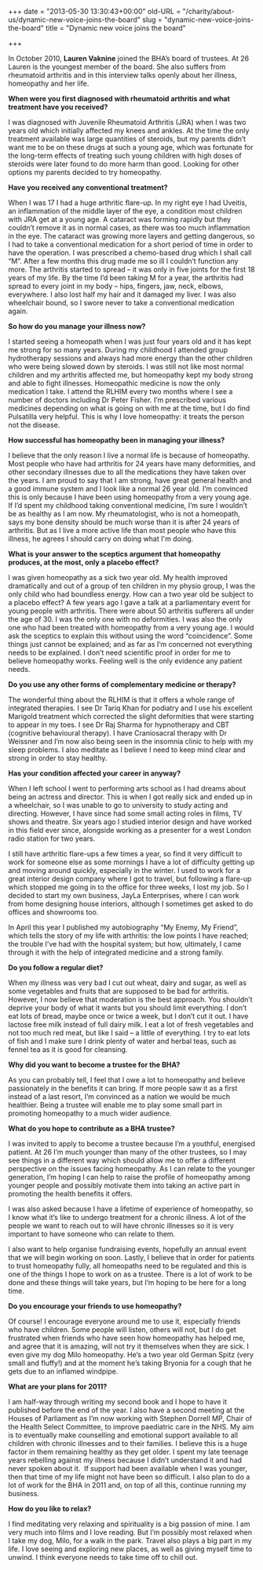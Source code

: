 +++
date = "2013-05-30 13:30:43+00:00"
old-URL = "/charity/about-us/dynamic-new-voice-joins-the-board"
slug = "dynamic-new-voice-joins-the-board"
title = "Dynamic new voice joins the board"

+++

In October 2010, **Lauren Vaknine** joined the BHA’s board of trustees. At 26 Lauren is the youngest member of the board. She also suffers from rheumatoid arthritis and in this interview talks openly about her illness, homeopathy and her life.

**When were you first diagnosed with rheumatoid arthritis and what treatment have you received?**

I was diagnosed with Juvenile Rheumatoid Arthritis (JRA) when I was two years old which initially affected my knees and ankles. At the time the only treatment available was large quantities of steroids, but my parents didn’t want me to be on these drugs at such a young age, which was fortunate for the long-term effects of treating such young children with high doses of steroids were later found to do more harm than good. Looking for other options my parents decided to try homeopathy.

**Have you received any conventional treatment?**

When I was 17 I had a huge arthritic flare-up. In my right eye I had Uveitis, an inflammation of the middle layer of the eye, a condition most children with JRA get at a young age. A cataract was forming rapidly but they couldn’t remove it as in normal cases, as there was too much inflammation in the eye. The cataract was growing more layers and getting dangerous, so I had to take a conventional medication for a short period of time in order to have the operation. I was prescribed a chemo-based drug which I shall call “M”. After a few months this drug made me so ill I couldn’t function any more. The arthritis started to spread – it was only in five joints for the first 18 years of my life. By the time I’d been taking M for a year, the arthritis had spread to every joint in my body – hips, fingers, jaw, neck, elbows, everywhere. I also lost half my hair and it damaged my liver. I was also wheelchair bound, so I swore never to take a conventional medication again.

**So how do you manage your illness now?**

I started seeing a homeopath when I was just four years old and it has kept me strong for so many years. During my childhood I attended group hydrotherapy sessions and always had more energy than the other children who were being slowed down by steroids. I was still not like most normal children and my arthritis affected me, but homeopathy kept my body strong and able to fight illnesses.
Homeopathic medicine is now the only medication I take. I attend the RLHIM every two months where I see a number of doctors including Dr Peter Fisher. I’m prescribed various medicines depending on what is going on with me at the time, but I do find Pulsatilla very helpful. This is why I love homeopathy: it treats the person not the disease.

**How successful has homeopathy been in managing your illness?**

I believe that the only reason I live a normal life is because of homeopathy. Most people who have had arthritis for 24 years have many deformities, and other secondary illnesses due to all the medications they have taken over the years. I am proud to say that I am strong, have great general health and a good immune system and I look like a normal 26 year old. I’m convinced this is only because I have been using homeopathy from a very young age. If I’d spent my childhood taking conventional medicine, I’m sure I wouldn’t be as healthy as I am now. My rheumatologist, who is not a homeopath, says my bone density should be much worse than it is after 24 years of arthritis. But as I live a more active life than most people who have this illness, he agrees I should carry on doing what I'm doing.

**What is your answer to the sceptics argument that homeopathy produces, at the most, only a placebo effect?**

I was given homeopathy as a sick two year old. My health improved dramatically and out of a group of ten children in my physio group, I was the only child who had boundless energy. How can a two year old be subject to a placebo effect? A few years ago I gave a talk at a parliamentary event for young people with arthritis. There were about 50 arthritis sufferers all under the age of 30. I was the only one with no deformities. I was also the only one who had been treated with homeopathy from a very young age. I would ask the sceptics to explain this without using the word “coincidence”. Some things just cannot be explained; and as far as I’m concerned not everything needs to be explained. I don’t need scientific proof in order for me to believe homeopathy works. Feeling well is the only evidence any patient needs.

**Do you use any other forms of complementary medicine or therapy?**

The wonderful thing about the RLHIM is that it offers a whole range of integrated therapies. I see Dr Tariq Khan for podiatry and I use his excellent Marigold treatment which corrected the slight deformities that were starting to appear in my toes. I see Dr Raj Sharma for hypnotherapy and CBT (cognitive behavioural therapy). I have Craniosacral therapy with Dr Weissner and I’m now also being seen in the insomnia clinic to help with my sleep problems. I also meditate as I believe I need to keep mind clear and strong in order to stay healthy.

**Has your condition affected your career in anyway?**

When I left school I went to performing arts school as I had dreams about being an actress and director. This is when I got really sick and ended up in a wheelchair, so I was unable to go to university to study acting and directing. However, I have since had some small acting roles in films, TV shows and theatre. Six years ago I studied interior design and have worked in this field ever since, alongside working as a presenter for a west London radio station for two years.

I still have arthritic flare-ups a few times a year, so find it very difficult to work for someone else as some mornings I have a lot of difficulty getting up and moving around quickly, especially in the winter. I used to work for a great interior design company where I got to travel, but following a flare-up which stopped me going in to the office for three weeks, I lost my job. So I decided to start my own business, JayLa Enterprises, where I can work from home designing house interiors, although I sometimes get asked to do offices and showrooms too.

In April this year I published my autobiography “My Enemy, My Friend”, which tells the story of my life with arthritis: the low points I have reached; the trouble I’ve had with the hospital system; but how, ultimately, I came through it with the help of integrated medicine and a strong family.

**Do you follow a regular diet?**

When my illness was very bad I cut out wheat, dairy and sugar, as well as some vegetables and fruits that are supposed to be bad for arthritis. However, I now believe that moderation is the best approach. You shouldn’t deprive your body of what it wants but you should limit everything. I don’t eat lots of bread, maybe once or twice a week, but I don’t cut it out. I have lactose free milk instead of full dairy milk. I eat a lot of fresh vegetables and not too much red meat, but like I said – a little of everything. I try to eat lots of fish and I make sure I drink plenty of water and herbal teas, such as fennel tea as it is good for cleansing.

**Why did you want to become a trustee for the BHA?**

As you can probably tell, I feel that I owe a lot to homeopathy and believe passionately in the benefits it can bring. If more people saw it as a first instead of a last resort, I’m convinced as a nation we would be much healthier. Being a trustee will enable me to play some small part in promoting homeopathy to a much wider audience.

**What do you hope to contribute as a BHA trustee?**

I was invited to apply to become a trustee because I’m a youthful, energised patient. At 26 I’m much younger than many of the other trustees, so I may see things in a different way which should allow me to offer a different perspective on the issues facing homeopathy. As I can relate to the younger generation, I’m hoping I can help to raise the profile of homeopathy among younger people and possibly motivate them into taking an active part in promoting the health benefits it offers.

I was also asked because I have a lifetime of experience of homeopathy, so I know what it’s like to undergo treatment for a chronic illness. A lot of the people we want to reach out to will have chronic illnesses so it is very important to have someone who can relate to them.

I also want to help organise fundraising events, hopefully an annual event that we will begin working on soon. Lastly, I believe that in order for patients to trust homeopathy fully, all homeopaths need to be regulated and this is one of the things I hope to work on as a trustee. There is a lot of work to be done and these things will take years, but I’m hoping to be here for a long time.

**Do you encourage your friends to use homeopathy?**

Of course! I encourage everyone around me to use it, especially friends who have children. Some people will listen, others will not, but I do get frustrated when friends who have seen how homeopathy has helped me, and agree that it is amazing, will not try it themselves when they are sick. I even give my dog Milo homeopathy. He’s a two year old German Spitz (very small and fluffy!) and at the moment he’s taking Bryonia for a cough that he gets due to an inflamed windpipe.

**What are your plans for 2011?**

I am half-way through writing my second book and I hope to have it published before the end of the year. I also have a second meeting at the Houses of Parliament as I’m now working with Stephen Dorrell MP, Chair of the Health Select Committee, to improve paediatric care in the NHS. My aim is to eventually make counselling and emotional support available to all children with chronic illnesses and to their families. I believe this is a huge factor in them remaining healthy as they get older. I spent my late teenage years rebelling against my illness because I didn’t understand it and had never spoken about it.  If support had been available when I was younger, then that time of my life might not have been so difficult. I also plan to do a lot of work for the BHA in 2011 and, on top of all this, continue running my business.

**How do you like to relax?**

I find meditating very relaxing and spirituality is a big passion of mine. I am very much into films and I love reading. But I’m possibly most relaxed when I take my dog, Milo, for a walk in the park. Travel also plays a big part in my life. I love seeing and exploring new places, as well as giving myself time to unwind. I think everyone needs to take time off to chill out.
